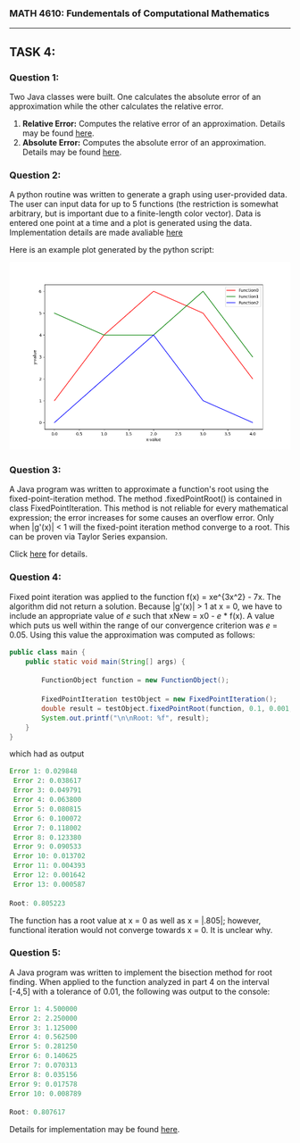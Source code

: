 ### MATH 4610: Fundementals of Computational Mathematics 
***

## TASK 4:

### Question 1:

Two Java classes were built. One calculates the absolute error of an approximation while the other calculates the relative error. 

1. **Relative Error:** Computes the relative error of an approximation. Details may be found [here](https://github.com/HyrumHansen/math4610/blob/main/code/task4/RelativeError.md).
2. **Absolute Error:** Computes the absolute error of an approximation. Details may be found [here](https://github.com/HyrumHansen/math4610/blob/main/code/task4/AbsoluteError.md).

### Question 2:
A python routine was written to generate a graph using user-provided data. The user can input data for up to 5 functions (the restriction is somewhat arbitrary, but is important due to a finite-length color vector). Data is entered one point at a time and a plot is generated using the data. Implementation details are made avaliable [here](https://github.com/HyrumHansen/math4610/blob/main/code/task4/GraphicsRoutine.md)

Here is an example plot generated by the python script:

![](https://github.com/HyrumHansen/math4610/blob/ff8bab117425d463186d517dea7f934ca7bad95c/images/task4/Figure_1.png)

### Question 3: 

A Java program was written to approximate a function's root using the fixed-point-iteration method. The method .fixedPointRoot() is contained in class FixedPointIteration. This method is not reliable for every mathematical expression; the error increases for some causes an overflow error. Only when |g'(x)| < 1 will the fixed-point iteration method converge to a root. This can be proven via Taylor Series expansion.

Click [here](https://github.com/HyrumHansen/math4610/blob/main/code/task4/FixedPointIteration.md) for details.

### Question 4:

Fixed point iteration was applied to the function f(x) = xe^{3x^2} - 7x. The algorithm did not return a solution. Because |g'(x)| > 1 at x = 0, we have to include  an appropriate value of *e* such that xNew = x0 - *e* * f(x). A value which puts us well within the range of our convergence criterion was *e* = 0.05. Using this value the approximation was computed as follows:

```java
public class main {
    public static void main(String[] args) {

        FunctionObject function = new FunctionObject();

        FixedPointIteration testObject = new FixedPointIteration();
        double result = testObject.fixedPointRoot(function, 0.1, 0.001, 30);
        System.out.printf("\n\nRoot: %f", result);
    }
}
```

which had as output 

```java
Error 1: 0.029848
 Error 2: 0.038617
 Error 3: 0.049791
 Error 4: 0.063800
 Error 5: 0.080815
 Error 6: 0.100072
 Error 7: 0.118002
 Error 8: 0.123380
 Error 9: 0.090533
 Error 10: 0.013702
 Error 11: 0.004393
 Error 12: 0.001642
 Error 13: 0.000587

Root: 0.805223
```

The function has a root value at x = 0 as well as x = |.805|; however, functional iteration would not converge towards x = 0. It is unclear why.

### Question 5:

A Java program was written to implement the bisection method for root finding. When applied to the function analyzed in part 4 on the interval [-4,5] with a tolerance of 0.01, the following was output to the console:

```java
Error 1: 4.500000
Error 2: 2.250000
Error 3: 1.125000
Error 4: 0.562500
Error 5: 0.281250
Error 6: 0.140625
Error 7: 0.070313
Error 8: 0.035156
Error 9: 0.017578
Error 10: 0.008789

Root: 0.807617
```

Details for implementation may be found [here](https://github.com/HyrumHansen/math4610/blob/main/code/task4/BisectionMethod.md).







